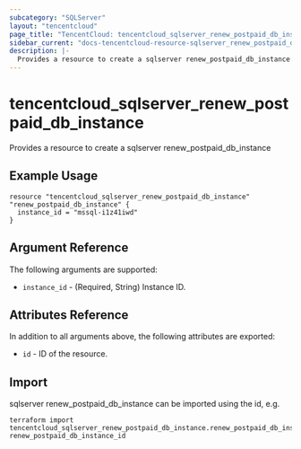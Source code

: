 ```yaml
---
subcategory: "SQLServer"
layout: "tencentcloud"
page_title: "TencentCloud: tencentcloud_sqlserver_renew_postpaid_db_instance"
sidebar_current: "docs-tencentcloud-resource-sqlserver_renew_postpaid_db_instance"
description: |-
  Provides a resource to create a sqlserver renew_postpaid_db_instance
---
```


# tencentcloud_sqlserver_renew_postpaid_db_instance

Provides a resource to create a sqlserver renew_postpaid_db_instance

## Example Usage

```hcl
resource "tencentcloud_sqlserver_renew_postpaid_db_instance" "renew_postpaid_db_instance" {
  instance_id = "mssql-i1z41iwd"
}
```

## Argument Reference

The following arguments are supported:

* `instance_id` - (Required, String) Instance ID.

## Attributes Reference

In addition to all arguments above, the following attributes are exported:

* `id` - ID of the resource.



## Import

sqlserver renew_postpaid_db_instance can be imported using the id, e.g.

```
terraform import tencentcloud_sqlserver_renew_postpaid_db_instance.renew_postpaid_db_instance renew_postpaid_db_instance_id
```

